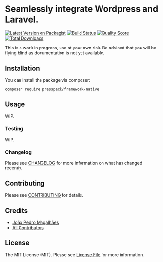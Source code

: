 # Seamlessly integrate Wordpress and Laravel.

[![Latest Version on Packagist](https://img.shields.io/packagist/v/presspack/framework-native.svg?style=flat-square)](https://packagist.org/packages/presspack/framework-native)
[![Build Status](https://img.shields.io/travis/presspack/presspack/master.svg?style=flat-square)](https://travis-ci.org/presspack/framework-native)
[![Quality Score](https://img.shields.io/scrutinizer/g/presspack/presspack.svg?style=flat-square)](https://scrutinizer-ci.com/g/presspack/framework-native)
[![Total Downloads](https://img.shields.io/packagist/dt/presspack/presspack.svg?style=flat-square)](https://packagist.org/packages/presspack/framework-native)


This is a work in progress, use at your own risk. Be advised that you will be flying blind as documentation is not yet available.


## Installation

You can install the package via composer:

```bash
composer require presspack/framework-native
```

## Usage

WIP.

### Testing

WIP.

### Changelog

Please see [CHANGELOG](CHANGELOG.md) for more information on what has changed recently.

## Contributing

Please see [CONTRIBUTING](CONTRIBUTING.md) for details.

## Credits

- [João Pedro Magalhães](https://github.com/jphms)
- [All Contributors](../../contributors)

## License

The MIT License (MIT). Please see [License File](LICENSE.md) for more information.
